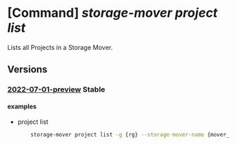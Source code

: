 # [Command] _storage-mover project list_

Lists all Projects in a Storage Mover.

## Versions

### [2022-07-01-preview](/Resources/mgmt-plane/L3N1YnNjcmlwdGlvbnMve30vcmVzb3VyY2Vncm91cHMve30vcHJvdmlkZXJzL21pY3Jvc29mdC5zdG9yYWdlbW92ZXIvc3RvcmFnZW1vdmVycy97fS9wcm9qZWN0cw==/2022-07-01-preview.xml) **Stable**

<!-- mgmt-plane /subscriptions/{}/resourcegroups/{}/providers/microsoft.storagemover/storagemovers/{}/projects 2022-07-01-preview -->

#### examples

- project list
    ```bash
        storage-mover project list -g {rg} --storage-mover-name {mover_name}
    ```
